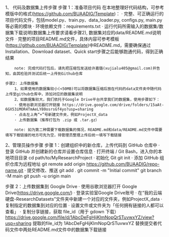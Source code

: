 1、 代码及数据集上传步骤
	步骤 1：准备项目代码
		在本地整理好代码结构，可参考模版中的格式(https://github.com/BUAADIG/Template)：
		· 完整、可正确运行的项目代码文件，包括model.py、train.py、data_loader.py, configs.py, main.py等必需的模块
		· 环境依赖文件：requirements.txt
		· 运行代码所需输入的数据集/数据集下载说明(数据集上传要求请看步骤2), 数据集对应的data/README.md说明文件
		· 完整的项目README.md文件，具体内容可参考模板(https://github.com/BUAADIG/Template)中README.md，需要确保通过Installation、Download dataset、Quick start步骤之后能够跑通代码，得到正确结果

		note: 完成代码打包后，请先把压缩包发送给许嘉璐(xujialu405@gmail.com)并告知，由其检验并测试后统一上传到Github仓库

	步骤2: 上传数据集
		1、如果使用的数据集较小(<50MB)可以将数据集压缩后放在代码的data文件夹中随代码上传至github仓库中，添加对应的数据集说明
		2、如数据集较大，我们依托于Google Drive平台共享我们的数据集，使用步骤如下：
		· 使用谷歌浏览器打开链接 https://drive.google.com/drive/folders/15aAt-6GX53iMOR4TmAeLY80osrsGf4yo?usp=sharing
		· 点击左上角“+”号新建文件夹，例如ProjectX_data
		· 上传数据集（推荐打包为 .zip 或 .tar.gz）

		note: 如为第二种需要下载数据集的情况，README.md和data/README.md文件中需要填写下载链接的地方可先为空，待管理员整理上传后统一填写下载链接


2、管理员操作步骤
步骤 1：创建组织中的新仓库，上传代码到 GitHub 仓库中
	· 登录 GitHub 并创建新的仓库并设置仓库信息
	· 打开终端 / Git Bash，进入你的本地项目目录
		cd path/to/MyResearchProject
	· 初始化 Git
		git init
	· 添加 GitHub 组织仓库为远程地址
		git remote add origin https://github.com/BUAADIG/repo-name.git
	· 提交修改、推送
		git add .
		git commit -m "Initial commit"
		git branch -M main
		git push -u origin main

步骤 2：上传数据集到 Google Drive
	· 使用谷歌浏览器打开 Google Drive(https://drive.google.com/)
	· 登录实验室Google Drive账号
	· 在“我的云端硬盘-ResearchDatasets”文件夹中新建一个对应的文件夹，例如ProjectX_data
	· 复制指定的数据集到对应的位置
	· 设置文件或文件夹为「任何拥有链接的人都可以查看」
	· 复制分享链接，获取 file_id（用于 gdown 下载）
		https://drive.google.com/file/d/1AbcDeFgHijKlmNopQrSTuvwxYZ/view?usp=sharing
		提取的file_id为 1AbcDeFgHijKlmNopQrSTuvwxYZ
	替换提交者代码文件中两处README.md文件中的数据集下载链接
